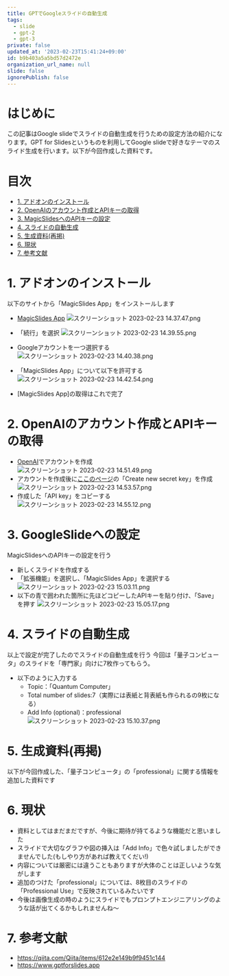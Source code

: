 ```yaml
---
title: GPTでGoogleスライドの自動生成
tags:
  - slide
  - gpt-2
  - gpt-3
private: false
updated_at: '2023-02-23T15:41:24+09:00'
id: b9b403a5a5bd57d2472e
organization_url_name: null
slide: false
ignorePublish: false
---
```

# はじめに
この記事はGoogle slideでスライドの自動生成を行うための設定方法の紹介になります。GPT for Slidesというものを利用してGoogle slideで好きなテーマのスライド生成を行います。以下が今回作成した資料です。
<script defer class="speakerdeck-embed" data-slide="1" data-id="1be2736c45a34a339afe07001b0e13e5" data-ratio="1.77725118483412" src="//speakerdeck.com/assets/embed.js"></script>

# 目次
- [1. アドオンのインストール](#1.-アドオンのインストール)
- [2. OpenAIのアカウント作成とAPIキーの取得](#2.-OpenAIのアカウント作成とAPIキーの取得)
- [3. MagicSlidesへのAPIキーの設定](#3.-GoogleSlideへの設定)
- [4. スライドの自動生成](#4.-スライドの自動生成)
- [5. 生成資料(再掲)](#5-参考文献)
- [6. 現状](6.-現状)
- [7. 参考文献](#7.-参考文献)


# 1. アドオンのインストール
以下のサイトから「MagicSlides App」をインストールします
* [MagicSlides App](https://workspace.google.com/marketplace/app/magicslides_app/371894645570)
![スクリーンショット 2023-02-23 14.37.47.png](https://qiita-image-store.s3.ap-northeast-1.amazonaws.com/0/529366/a222af97-1a88-c7e8-822b-25636bc33f12.png)
* 「続行」を選択
![スクリーンショット 2023-02-23 14.39.55.png](https://qiita-image-store.s3.ap-northeast-1.amazonaws.com/0/529366/a91effb6-f056-1af2-dde8-e0503618f4e1.png)
* Googleアカウントを一つ選択する
![スクリーンショット 2023-02-23 14.40.38.png](https://qiita-image-store.s3.ap-northeast-1.amazonaws.com/0/529366/f0cdbbfe-adca-7009-5aec-f6f89fae871c.png)

* 「MagicSlides App」について以下を許可する
![スクリーンショット 2023-02-23 14.42.54.png](https://qiita-image-store.s3.ap-northeast-1.amazonaws.com/0/529366/4df81df1-5ae5-23fa-f86c-38a175bc3613.png)
* [MagicSlides App]の取得はこれで完了

# 2. OpenAIのアカウント作成とAPIキーの取得
* [OpenAI](https://auth0.openai.com/u/signup/identifier?state=hKFo2SBlajRxWVY1cEt3QWVPaW9FQ1hpenkwVHZ1N0JHQ1FfSaFur3VuaXZlcnNhbC1sb2dpbqN0aWTZIG1EWHJzZ1lySHdvRGZZMEpYRXlmRmdEeElGSUZiTVU2o2NpZNkgRFJpdnNubTJNdTQyVDNLT3BxZHR3QjNOWXZpSFl6d0Q)でアカウントを作成
![スクリーンショット 2023-02-23 14.51.49.png](https://qiita-image-store.s3.ap-northeast-1.amazonaws.com/0/529366/e7a1f638-506a-dce5-41d6-d2c0fb5b6430.png)
* アカウントを作成後に[ここのページ](https://platform.openai.com/account/api-keys)の「Create new secret key」を作成
![スクリーンショット 2023-02-23 14.53.57.png](https://qiita-image-store.s3.ap-northeast-1.amazonaws.com/0/529366/e2d29c44-679d-4f92-d0d2-db32dfc3b42c.png)
* 作成した「API key」をコピーする
![スクリーンショット 2023-02-23 14.55.12.png](https://qiita-image-store.s3.ap-northeast-1.amazonaws.com/0/529366/8180c5d9-7708-372a-2235-e726de899de1.png)


# 3. GoogleSlideへの設定
MagicSlidesへのAPIキーの設定を行う
* 新しくスライドを作成する
* 「拡張機能」を選択し、「MagicSlides App」を選択する
![スクリーンショット 2023-02-23 15.03.11.png](https://qiita-image-store.s3.ap-northeast-1.amazonaws.com/0/529366/6189037b-b044-16b7-87eb-992b8e0457d9.png)
* 以下の青で囲われた箇所に先ほどコピーしたAPIキーを貼り付け、「Save」を押す
![スクリーンショット 2023-02-23 15.05.17.png](https://qiita-image-store.s3.ap-northeast-1.amazonaws.com/0/529366/ad08646c-165f-9ee4-d6de-16030f95da7b.png)

# 4. スライドの自動生成
以上で設定が完了したのでスライドの自動生成を行う
今回は「量子コンピュータ」のスライドを「専門家」向けに7枚作ってもらう。
* 以下のように入力する
    * Topic：「Quantum Computer」
    * Total number of slides:7（実際には表紙と背表紙も作られるの9枚になる）
    * Add Info (optional)：professional
![スクリーンショット 2023-02-23 15.10.37.png](https://qiita-image-store.s3.ap-northeast-1.amazonaws.com/0/529366/49736f3f-adcc-3666-43b1-3025e2a1b62b.png)

# 5. 生成資料(再掲)
以下が今回作成した、「量子コンピュータ」の「professional」に関する情報を追加した資料です
<script defer class="speakerdeck-embed" data-slide="1" data-id="1be2736c45a34a339afe07001b0e13e5" data-ratio="1.77725118483412" src="//speakerdeck.com/assets/embed.js"></script>

# 6. 現状
* 資料としてはまだまだですが、今後に期待が持てるような機能だと思いました
* スライドで大切なグラフや図の挿入は「Add Info」で色々試しましたができませんでした(もしやり方があれば教えてくだい!)
* 内容については厳密には違うこともありますが大体のことは正しいような気がします
* 追加のつけた「professional」については、8枚目のスライドの「Professional Use」で反映されているみたいです
* 今後は画像生成の時のようにスライドでもプロンプトエンジニアリングのような話が出てくるかもしれませんね〜


# 7. 参考文献
* https://qiita.com/Qiita/items/612e2e149b9f9451c144
* https://www.gptforslides.app
